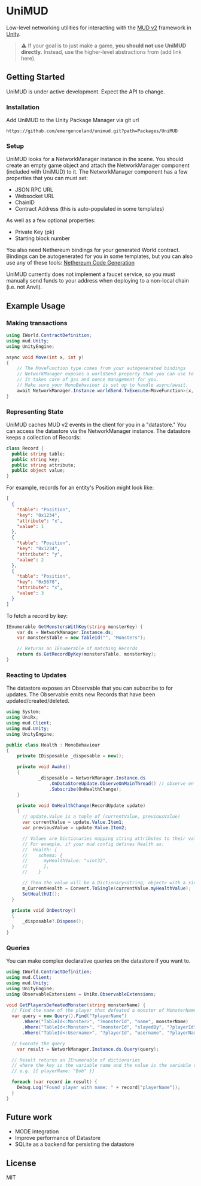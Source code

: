 # UniMUD

Low-level networking utilities for interacting with the [MUD v2](https://v2.mud.dev) framework in [Unity](https://unity3d.com).

> ⚠️ If your goal is to just make a game, **you should not use UniMUD directly.** Instead, use the higher-level abstractions from (add link here).

## Getting Started

UniMUD is under active development. Expect the API to change.

### Installation

Add UniMUD to the Unity Package Manager via git url

```
https://github.com/emergenceland/unimud.git?path=Packages/UniMUD
```

### Setup

UniMUD looks for a NetworkManager instance in the scene. You should create an empty game object and attach the NetworkManager component (included with UniMUD) to it. The NetworkManager component has a few properties that you can must set:

- JSON RPC URL
- Websocket URL
- ChainID
- Contract Address (this is auto-populated in some templates)

As well as a few optional properties:

- Private Key (pk)
- Starting block number

You also need Nethereum bindings for your generated World contract. Bindings can be autogenerated for you in some templates, but you can also use any of these tools: [Nethereum Code Generation](https://docs.nethereum.com/en/latest/nethereum-code-generation/)

UniMUD currently does not implement a faucet service, so you must manually send funds to your address when deploying to a non-local chain (i.e. not Anvil).

## Example Usage

### Making transactions

```csharp
using IWorld.ContractDefinition;
using mud.Unity;
using UnityEngine;

async void Move(int x, int y)
{
	// The MoveFunction type comes from your autogenerated bindings
	// NetworkManager exposes a worldSend property that you can use to send transactions.
	// It takes care of gas and nonce management for you.
	// Make sure your MonoBehaviour is set up to handle async/await.
	await NetworkManager.Instance.worldSend.TxExecute<MoveFunction>(x, y);
}
```

### Representing State

UniMUD caches MUD v2 events in the client for you in a "datastore." You can access the datastore via the NetworkManager instance. The datastore keeps a collection of Records:

```csharp
class Record {
  public string table;
  public string key;
  public string attribute;
  public object value;
}
```

For example, records for an entity's Position might look like:

```json
[
  {
    "table": "Position",
    "key": "0x1234",
    "attribute": "x",
    "value": 1
  },
  {
    "table": "Position",
    "key": "0x1234",
    "attribute": "y",
    "value": 2
  },
  {
    "table": "Position",
    "key": "0x5678",
    "attribute": "x",
    "value": 3
  }
]
```

To fetch a record by key:

```csharp
IEnumerable GetMonstersWithKey(string monsterKey) {
	var ds = NetworkManager.Instance.ds;
	var monstersTable = new TableId("", "Monsters");

	// Returns an IEnumerable of matching Records
	return ds.GetRecordByKey(monstersTable, monsterKey);
}
```

### Reacting to Updates

The datastore exposes an Observable that you can subscribe to for updates. The Observable emits new Records that have been updated/created/deleted.

```csharp
using System;
using UniRx;
using mud.Client;
using mud.Unity;
using UnityEngine;

public class Health : MonoBehaviour
{
    private IDisposable _disposable = new();

    private void Awake()
    {
			_disposable = NetworkManager.Instance.ds
				.OnDataStoreUpdate.ObserveOnMainThread() // observe on main thread
				.Subscribe(OnHealthChange);
    }

    private void OnHealthChange(RecordUpdate update)
    {
      // update.Value is a tuple of (currentValue, previousValue)
      var currentValue = update.Value.Item1;
      var previousValue = update.Value.Item2;

      // Values are Dictionaries mapping string attributes to their values.
      // For example, if your mud config defines Health as:
      //  Health: {
      //    schema: {
      //      myHealthValue: "uint32",
      //      },
      //    }

      // Then the value will be a Dictionary<string, object> with a single key named "myHealthValue".
      m_CurrentHealth = Convert.ToSingle(currentValue.myHealthValue);
      SetHealthUI();
  }

  private void OnDestroy()
  {
      _disposable?.Dispose();
  }
}
```

### Queries

You can make complex declarative queries on the datastore if you want to.

```csharp
using IWorld.ContractDefinition;
using mud.Client;
using mud.Unity;
using UnityEngine;
using ObservableExtensions = UniRx.ObservableExtensions;

void GetPlayersDefeatedMonster(string monsterName) {
  // Find the name of the player that defeated a monster of MonsterName.
  var query = new Query().Find("?playerName")
      .Where("TableId<:Monster>", "?monsterId", "name", monsterName)
      .Where("TableId<:Monster>", "?monsterId", "slayedBy", "?playerId")
      .Where("TableId<:Username>", "?playerId", "username", "?playerName");

  // Execute the query
	var result = NetworkManager.Instance.ds.Query(query);

  // Result returns an IEnumerable of dictionaries
  // where the key is the variable name and the value is the variable value,
  // e.g. [{ playerName: "Bob" }]

  foreach (var record in result) {
    Debug.Log("Found player with name: " + record["playerName"]);
  }
}
```

## Future work

- MODE integration
- Improve performance of Datastore
- SQLite as a backend for persisting the datastore

## License

MIT
